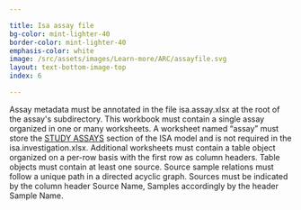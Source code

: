 ```yaml
---

title: Isa assay file
bg-color: mint-lighter-40
border-color: mint-lighter-40
emphasis-color: white
image: /src/assets/images/Learn-more/ARC/assayfile.svg
layout: text-bottom-image-top
index: 6

---
```


Assay metadata must be annotated in the file isa.assay.xlsx at the root of the assay's subdirectory.  This workbook must contain a single assay organized in one or many worksheets.
A worksheet named “assay” must store the [STUDY ASSAYS](https://github.com/nfdi4plants/ARC-specfication/blob/main/ARC%20specification.md#assay-data-and-metadata "Study Assay") section of the ISA model and is not required in the isa.investigation.xlsx. Additional worksheets must contain a table object organized on a per-row basis with the first row as column headers. 
Table objects must contain at least one source. Source sample relations must follow a unique path in a directed acyclic graph. Sources must be indicated by the column header Source Name, Samples accordingly by the header Sample Name.

